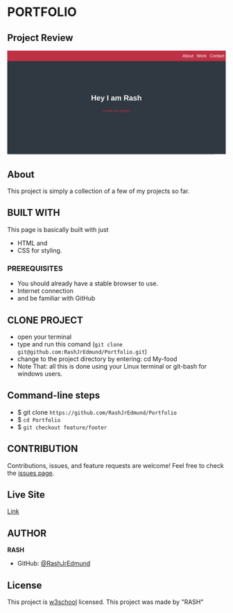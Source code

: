 # PORTFOLIO

## Project Review
![home page](assets/images/overview.png)

## About
This project is simply a collection of a few of my projects so far.

## BUILT WITH
This page is basically built with just
* HTML and
* CSS for styling.

### PREREQUISITES
* You should already have a stable browser to use.
* Internet connection
* and be familiar with GitHub

## CLONE PROJECT
* open your terminal
* type and run this comand (`git clone git@github.com:RashJrEdmund/Portfolio.git`)
* change to the project directory by entering: cd My-food
* Note That: all this is done using your Linux terminal or git-bash for windows users.

## Command-line steps

- $ git clone `https://github.com/RashJrEdmund/Portfolio`
- $ `cd Portfolio`
- $ `git checkout feature/footer`

## CONTRIBUTION
Contributions, issues, and feature requests are welcome!
Feel free to check the [issues page](https://github.com/RashJrEdmund/Portfolio/issues).

## Live Site

[Link](https://rashjredmund.github.io/Portfolio/)

## AUTHOR
**RASH**
- GitHub: [@RashJrEdmund](https://github.com/RashJrEdmund/Portfolio)

## License
This project is [w3school](./LICENSE) licensed. This project was made by "RASH"